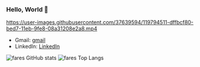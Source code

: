 ### Hello, World 👋

https://user-images.githubusercontent.com/37639594/119794511-dffbcf80-bed7-11eb-9fe8-08a31208e2a8.mp4

- Gmail: [gmail](ashraffares090@gmail.com)
- LinkedIn: [LinkedIn](https://www.linkedin.com/in/fares-ashraf-382a35176/)

![fares GitHub stats](https://github-readme-stats.vercel.app/api?username=ashraffares)
![fares Top Langs](https://github-readme-stats.vercel.app/api/top-langs/?username=ashraffares&theme=dracula)
